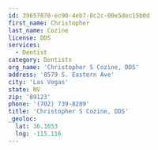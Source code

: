 ```yaml
---
id: 39657870-ec90-4eb7-8c2c-00e5dec15b0d
first_name: Christopher
last_name: Cozine
license: DDS
services:
  - Dentist
category: Dentists
org_name: 'Christopher S Cozine, DDS'
address: '8579 S. Eastern Ave'
city: 'Las Vegas'
state: NV
zip: '89123'
phone: '(702) 739-8289'
title: 'Christopher S Cozine, DDS'
_geoloc:
  lat: 36.1653
  lng: -115.116
---
```


